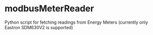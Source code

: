 # modbusMeterReader
Python script for fetching readings from Energy Meters (currently only Eastron SDM630V2 is supported)
